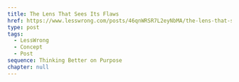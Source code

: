 ```yaml
---
title: The Lens That Sees Its Flaws
href: https://www.lesswrong.com/posts/46qnWRSR7L2eyNbMA/the-lens-that-sees-its-flaws
type: post
tags:
  - LessWrong
  - Concept
  - Post
sequence: Thinking Better on Purpose
chapter: null
---
```



